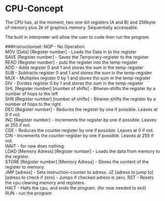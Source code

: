 # CPU-Concept

The CPU has, at the moment, two one-bit registers (A and B) and 256byte of memory plus 2k of graphics memory. Sequentially accessable.

The built in interpreter will allow the user to code then run the program.

###Instructionset:
NOP - No Operation.  
MOV [Data] [Register number] - Loads the Data in to the register  
SAVE [Register number] - Saves the Temporary-register to the register  
READ [Register number] - puts the register into the temp-register  
ADD - Adds register 0 and 1 and stores the sum in the temp-register  
SUB - Subtracts register 0 and 1 and stores the sum in the temp-register  
MUX - Multiplies register 0 by 1 and stores the sum in the temp-register  
DIV - Divides register 0 by 1 and stores the sum in the temp-register  
SHL [Register number] [number of shifts] - Bitwise-shifts the register by a number of hops to the left  
SHR [Register number] [number of shifts] - Bitwise-shifts the register by a number of hops to the right  
DEC [Register number] - Reduces the register by one if possible. Leaves at 0 if not.  
INC [Register number] - Increments the register by one if possible. Leaves at 255 if not.  
CDE - Reduces the counter-register by one if possible. Leaves at 0 if not.  
CIN - Increments the counter-register by one if possible. Leaves at 255 if not.  
WAIT - for now does nothing.  
LOAD [Memory Adress] [Register number] - Loads the data from memory to the register.  
STORE [Register number] [Memory Adress] - Stores the content of the register to memory.  
JMP [adress] - Sets instruction-counter to adress.
JZ [adress to jump to] [adress to check if zero] - Jumps if checked adress is zero.
RST - Resets the cpu clearing memory and registers.  
HALT - Halts the cpu, and ends the program. (for now needed to exit)  
RUN - run the program  

